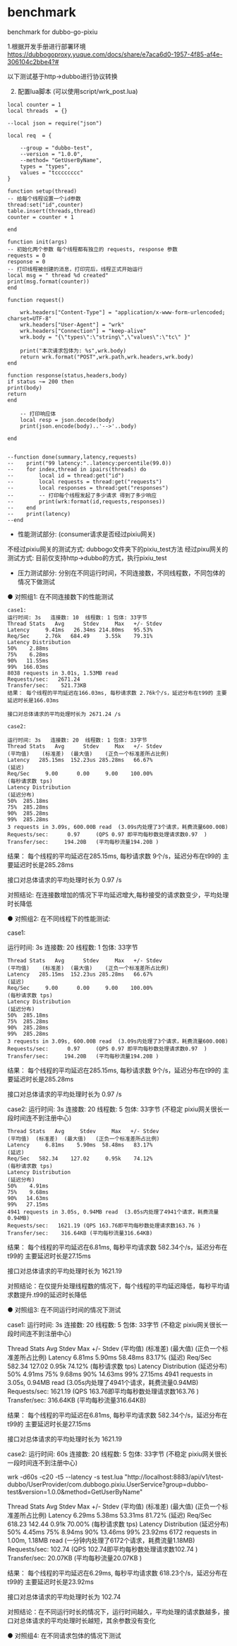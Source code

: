 # benchmark
benchmark for dubbo-go-pixiu

1.根据开发手册进行部署环境
https://dubbogoproxy.yuque.com/docs/share/e7aca6d0-1957-4f85-af4e-306104c2bbe4?#

以下测试基于http->dubbo进行协议转换

2. 配置lua脚本 (可以使用script/wrk_post.lua)


```
local counter = 1
local threads  = {}

--local json = require("json")

local req  = {

    --group = "dubbo-test",
    --version = "1.0.0",
    --method= "GetUserByName",
    types = "types",
    values = "tcccccccc"
}

function setup(thread)
-- 给每个线程设置一个id参数
thread:set("id",counter)
table.insert(threads,thread)
counter = counter + 1

end

function init(args)
-- 初始化两个参数 每个线程都有独立的 requests, response 参数
requests = 0
response = 0
-- 打印线程被创建的消息，打印完后，线程正式开始运行
local msg = " thread %d created"
print(msg.format(counter))
end

function request()

    wrk.headers["Content-Type"] = "application/x-www-form-urlencoded; charset=UTF-8"
    wrk.headers["User-Agent"] = "wrk"
    wrk.headers["Connection"] = "keep-alive"
    wrk.body = "{\"types\":\"string\",\"values\":\"tc\" }"

    print("本次请求包体为: %s",wrk.body)
    return wrk.format("POST",wrk.path,wrk.headers,wrk.body)
end

function response(status,headers,body)
if status ~= 200 then
print(body)
return
end

    -- 打印响应体
    local resp = json.decode(body)
    print(json.encode(body)..'-->'..body)

end


--function done(summary,latency,requests)
--    print("99 latency:"..latency:percentile(99.0))
--    for index,thread in ipairs(threads) do
--        local id = thread:get("id")
--        local requests = thread:get("requests")
--        local responses = thread:get("responses")
--        -- 打印每个线程发起了多少请求 得到了多少响应
--        print(wrk:format(id,requests,responses))
--    end
--    print(latency)
--end
```





- 性能测试部分: (consumer请求是否经过pixiu网关)


不经过pixiu网关的测试方式:  dubbogo文件夹下的pixiu_test方法
经过pixu网关的测试方式:  目前仅支持http->dubbo的方式，执行pixiu_test




- 压力测试部分:
分别在不同运行时间，不同连接数，不同线程数，不同包体的情况下做测试

● 对照组1: 在不同连接数下的性能测试

```
case1:
运行时间: 3s   连接数: 10  线程数: 1 包体: 33字节
Thread Stats   Avg      Stdev     Max   +/- Stdev
Latency     9.41ms   26.34ms 214.80ms   95.53%
Req/Sec     2.76k   684.49     3.55k    79.31%
Latency Distribution
50%    2.88ms
75%    6.28ms
90%   11.55ms
99%  166.03ms
8038 requests in 3.01s, 1.53MB read
Requests/sec:   2671.24
Transfer/sec:    521.73KB
结果： 每个线程的平均延迟在166.03ms, 每秒请求数 2.76k个/s，延迟分布在t99的 主要延迟时长是166.03ms

接口对总体请求的平均处理时长为 2671.24 /s
```

```
case2:

运行时间: 3s   连接数: 20  线程数: 1 包体: 33字节
Thread Stats   Avg      Stdev     Max   +/- Stdev
(平均值)    (标准差)  (最大值)    (正负一个标准差所占比例)
Latency   285.15ms  152.23us 285.28ms   66.67%
(延迟)
Req/Sec     9.00      0.00     9.00    100.00%
(每秒请求数 tps)
Latency Distribution
(延迟分布)
50%  285.18ms
75%  285.28ms
90%  285.28ms
99%  285.28ms
3 requests in 3.09s, 600.00B read  (3.09s内处理了3个请求，耗费流量600.00B)
Requests/sec:      0.97     (QPS 0.97 即平均每秒数处理请求数0.97  )
Transfer/sec:     194.20B   (平均每秒流量194.20B )
```

结果： 每个线程的平均延迟在285.15ms, 每秒请求数 9个/s，延迟分布在t99的 主要延迟时长是285.28ms

接口对总体请求的平均处理时长为 0.97 /s


对照结论: 在连接数增加的情况下平均延迟增大,每秒接受的请求数变少，平均处理时长降低

● 对照组2: 在不同线程下的性能测试:

case1:

运行时间: 3s   连接数: 20  线程数: 1 包体: 33字节

```
Thread Stats   Avg      Stdev     Max   +/- Stdev
(平均值)    (标准差)  (最大值)    (正负一个标准差所占比例)
Latency   285.15ms  152.23us 285.28ms   66.67%
(延迟)
Req/Sec     9.00      0.00     9.00    100.00%
(每秒请求数 tps)
Latency Distribution
(延迟分布)
50%  285.18ms
75%  285.28ms
90%  285.28ms
99%  285.28ms
3 requests in 3.09s, 600.00B read  (3.09s内处理了3个请求，耗费流量600.00B)
Requests/sec:      0.97     (QPS 0.97 即平均每秒数处理请求数0.97  )
Transfer/sec:     194.20B   (平均每秒流量194.20B )
```

结果： 每个线程的平均延迟在285.15ms, 每秒请求数 9个/s，延迟分布在t99的 主要延迟时长是285.28ms

接口对总体请求的平均处理时长为 0.97 /s



case2:
运行时间: 3s   连接数: 20  线程数: 5 包体: 33字节 (不稳定 pixiu网关很长一段时间连不到注册中心)


```
Thread Stats   Avg     Stdev     Max   +/- Stdev
(平均值)  (标准差)  (最大值)   (正负一个标准差所占比例)
Latency     6.81ms    5.90ms  58.48ms   83.17%
(延迟)
Req/Sec   582.34    127.02     0.95k    74.12%
(每秒请求数 tps)
Latency Distribution
(延迟分布)
50%    4.91ms
75%    9.68ms
90%   14.63ms
99%   27.15ms
4941 requests in 3.05s, 0.94MB read  (3.05s内处理了4941个请求，耗费流量0.94MB)
Requests/sec:   1621.19 (QPS 163.76即平均每秒数处理请求数163.76 )
Transfer/sec:    316.64KB (平均每秒流量316.64KB)
```
结果： 每个线程的平均延迟在6.81ms,  每秒平均请求数 582.34个/s，延迟分布在t99的 主要延迟时长是27.15ms

接口对总体请求的平均处理时长为 1621.19

对照结论：在仅提升处理线程数的情况下，每个线程的平均延迟降低，每秒平均请求数提升.t99的延迟时长降低

● 对照组3: 在不同运行时间的情况下测试

case1:
运行时间: 3s   连接数: 20  线程数: 5 包体: 33字节 (不稳定 pixiu网关很长一段时间连不到注册中心)



Thread Stats   Avg     Stdev     Max   +/- Stdev
(平均值)  (标准差)  (最大值)   (正负一个标准差所占比例)
Latency     6.81ms    5.90ms  58.48ms   83.17%
(延迟)
Req/Sec   582.34    127.02     0.95k    74.12%
(每秒请求数 tps)
Latency Distribution
(延迟分布)
50%    4.91ms
75%    9.68ms
90%   14.63ms
99%   27.15ms
4941 requests in 3.05s, 0.94MB read  (3.05s内处理了4941个请求，耗费流量0.94MB)
Requests/sec:   1621.19 (QPS 163.76即平均每秒数处理请求数163.76 )
Transfer/sec:    316.64KB (平均每秒流量316.64KB)

结果： 每个线程的平均延迟在6.81ms,  每秒平均请求数 582.34个/s，延迟分布在t99的 主要延迟时长是27.15ms

接口对总体请求的平均处理时长为 1621.19


case2:
运行时间: 60s   连接数: 20  线程数: 5 包体: 33字节 (不稳定 pixiu网关很长一段时间连不到注册中心)

wrk -d60s -c20 -t5 --latency  -s test.lua "http://localhost:8883/api/v1/test-dubbo/UserProvider/com.dubbogo.pixiu.UserService?group=dubbo-test&version=1.0.0&method=GetUserByName"


Thread Stats   Avg      Stdev     Max   +/- Stdev
(平均值)   (标准差)  (最大值)   (正负一个标准差所占比例)
Latency     6.29ms    5.38ms  53.31ms   81.72%
(延迟)
Req/Sec   618.23    142.44     0.91k    70.00%
(每秒请求数 tps)
Latency Distribution
(延迟分布)
50%    4.45ms
75%    8.94ms
90%   13.46ms
99%   23.92ms
6172 requests in 1.00m, 1.18MB read (一分钟内处理了6172个请求，耗费流量1.18MB)
Requests/sec:    102.74  (QPS 102.74即平均每秒数处理请求数102.74 )
Transfer/sec:     20.07KB  (平均每秒流量20.07KB )

结果： 每个线程的平均延迟在6.29ms,  每秒平均请求数 618.23个/s，延迟分布在t99的 主要延迟时长是23.92ms

接口对总体请求的平均处理时长为 102.74


对照结论：在不同运行时长的情况下，运行时间越久，平均处理的请求数越多，接口对总体请求的平均处理时长越短，其余参数没有变化

● 对照组4: 在不同请求包体的情况下测试


